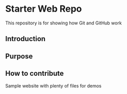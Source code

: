 # Starter Web Repo

This repository is for showing how Git and GitHub work
## Introduction
## Purpose
## How to contribute
Sample website with plenty of files for demos